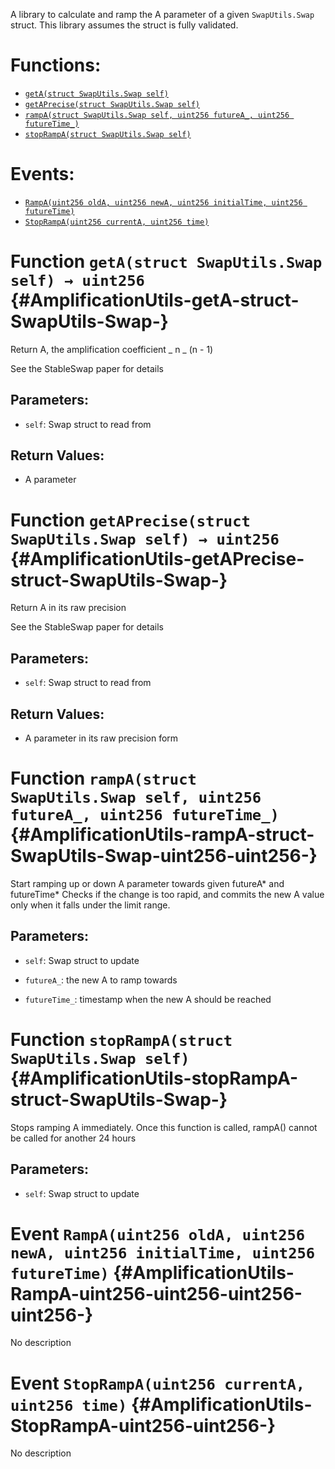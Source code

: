 A library to calculate and ramp the A parameter of a given `SwapUtils.Swap` struct.
This library assumes the struct is fully validated.

# Functions:

- [`getA(struct SwapUtils.Swap self)`](#AmplificationUtils-getA-struct-SwapUtils-Swap-)
- [`getAPrecise(struct SwapUtils.Swap self)`](#AmplificationUtils-getAPrecise-struct-SwapUtils-Swap-)
- [`rampA(struct SwapUtils.Swap self, uint256 futureA_, uint256 futureTime_)`](#AmplificationUtils-rampA-struct-SwapUtils-Swap-uint256-uint256-)
- [`stopRampA(struct SwapUtils.Swap self)`](#AmplificationUtils-stopRampA-struct-SwapUtils-Swap-)

# Events:

- [`RampA(uint256 oldA, uint256 newA, uint256 initialTime, uint256 futureTime)`](#AmplificationUtils-RampA-uint256-uint256-uint256-uint256-)
- [`StopRampA(uint256 currentA, uint256 time)`](#AmplificationUtils-StopRampA-uint256-uint256-)

# Function `getA(struct SwapUtils.Swap self) → uint256` {#AmplificationUtils-getA-struct-SwapUtils-Swap-}

Return A, the amplification coefficient _ n _ (n - 1)

See the StableSwap paper for details

## Parameters:

- `self`: Swap struct to read from

## Return Values:

- A parameter

# Function `getAPrecise(struct SwapUtils.Swap self) → uint256` {#AmplificationUtils-getAPrecise-struct-SwapUtils-Swap-}

Return A in its raw precision

See the StableSwap paper for details

## Parameters:

- `self`: Swap struct to read from

## Return Values:

- A parameter in its raw precision form

# Function `rampA(struct SwapUtils.Swap self, uint256 futureA_, uint256 futureTime_)` {#AmplificationUtils-rampA-struct-SwapUtils-Swap-uint256-uint256-}

Start ramping up or down A parameter towards given futureA* and futureTime*
Checks if the change is too rapid, and commits the new A value only when it falls under
the limit range.

## Parameters:

- `self`: Swap struct to update

- `futureA_`: the new A to ramp towards

- `futureTime_`: timestamp when the new A should be reached

# Function `stopRampA(struct SwapUtils.Swap self)` {#AmplificationUtils-stopRampA-struct-SwapUtils-Swap-}

Stops ramping A immediately. Once this function is called, rampA()
cannot be called for another 24 hours

## Parameters:

- `self`: Swap struct to update

# Event `RampA(uint256 oldA, uint256 newA, uint256 initialTime, uint256 futureTime)` {#AmplificationUtils-RampA-uint256-uint256-uint256-uint256-}

No description

# Event `StopRampA(uint256 currentA, uint256 time)` {#AmplificationUtils-StopRampA-uint256-uint256-}

No description
